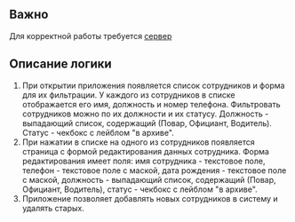 ## Важно
Для корректной работы требуется [сервер](https://github.com/locmann/emloyees-server)

## Описание логики
1. При открытии приложения появляется список сотрудников и форма для их фильтрации. У каждого из сотрудников в списке отображается его имя, должность и номер телефона. Фильтровать сотрудников можно по их должности и их статусу. Должность - выпадающий список, содержащий (Повар, Официант, Водитель). Статус - чекбокс с лейблом "в архиве".
2. При нажатии в списке на одного из сотрудников появляется страница с формой редактирования данных сотрудника. Форма редактирования имеет поля: имя сотрудника - текстовое поле, телефон - текстовое поле с маской, дата рождения - текстовое поле с маской, должность - выпадающий список, содержащий (Повар, Официант, Водитель), статус - чекбокс с лейблом "в архиве".
3. Приложение позволяет добавлять новых сотрудников в систему и удалять старых.
